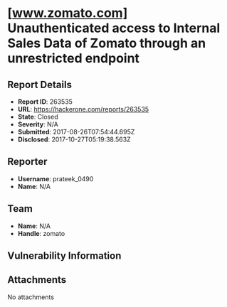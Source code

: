 # [www.zomato.com] Unauthenticated access to Internal Sales Data of Zomato through an unrestricted endpoint

## Report Details
- **Report ID**: 263535
- **URL**: https://hackerone.com/reports/263535
- **State**: Closed
- **Severity**: N/A
- **Submitted**: 2017-08-26T07:54:44.695Z
- **Disclosed**: 2017-10-27T05:19:38.563Z

## Reporter
- **Username**: prateek_0490
- **Name**: N/A

## Team
- **Name**: N/A
- **Handle**: zomato

## Vulnerability Information


## Attachments
No attachments
